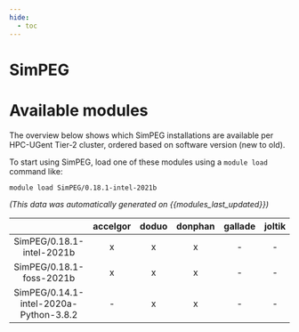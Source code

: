 ```yaml
---
hide:
  - toc
---
```


SimPEG
======

# Available modules


The overview below shows which SimPEG installations are available per HPC-UGent Tier-2 cluster, ordered based on software version (new to old).

To start using SimPEG, load one of these modules using a `module load` command like:

```shell
module load SimPEG/0.18.1-intel-2021b
```

*(This data was automatically generated on {{modules_last_updated}})*  

| |accelgor|doduo|donphan|gallade|joltik|shinx|skitty|
| :---: | :---: | :---: | :---: | :---: | :---: | :---: | :---: |
|SimPEG/0.18.1-intel-2021b|x|x|x|-|-|-|-|
|SimPEG/0.18.1-foss-2021b|x|x|x|-|-|-|-|
|SimPEG/0.14.1-intel-2020a-Python-3.8.2|-|x|x|-|-|-|-|
